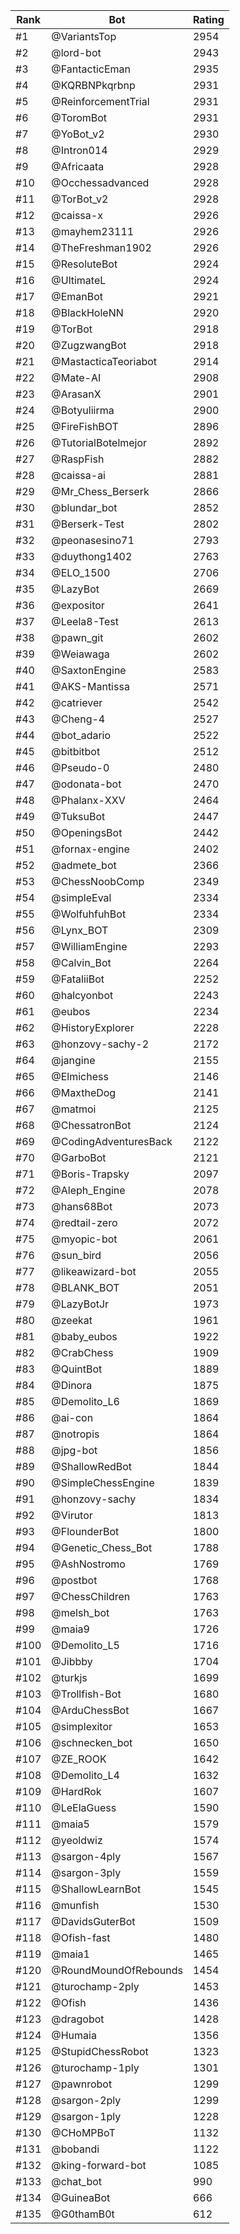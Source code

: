 Rank|Bot|Rating
---|---|---
#1|@VariantsTop|2954
#2|@lord-bot|2943
#3|@FantacticEman|2935
#4|@KQRBNPkqrbnp|2931
#5|@ReinforcementTrial|2931
#6|@ToromBot|2931
#7|@YoBot_v2|2930
#8|@Intron014|2929
#9|@Africaata|2928
#10|@Occhessadvanced|2928
#11|@TorBot_v2|2928
#12|@caissa-x|2926
#13|@mayhem23111|2926
#14|@TheFreshman1902|2926
#15|@ResoluteBot|2924
#16|@UltimateL|2924
#17|@EmanBot|2921
#18|@BlackHoleNN|2920
#19|@TorBot|2918
#20|@ZugzwangBot|2918
#21|@MastacticaTeoriabot|2914
#22|@Mate-AI|2908
#23|@ArasanX|2901
#24|@Botyuliirma|2900
#25|@FireFishBOT|2896
#26|@TutorialBotelmejor|2892
#27|@RaspFish|2882
#28|@caissa-ai|2881
#29|@Mr_Chess_Berserk|2866
#30|@blundar_bot|2852
#31|@Berserk-Test|2802
#32|@peonasesino71|2793
#33|@duythong1402|2763
#34|@ELO_1500|2706
#35|@LazyBot|2669
#36|@expositor|2641
#37|@Leela8-Test|2613
#38|@pawn_git|2602
#39|@Weiawaga|2602
#40|@SaxtonEngine|2583
#41|@AKS-Mantissa|2571
#42|@catriever|2542
#43|@Cheng-4|2527
#44|@bot_adario|2522
#45|@bitbitbot|2512
#46|@Pseudo-0|2480
#47|@odonata-bot|2470
#48|@Phalanx-XXV|2464
#49|@TuksuBot|2447
#50|@OpeningsBot|2442
#51|@fornax-engine|2402
#52|@admete_bot|2366
#53|@ChessNoobComp|2349
#54|@simpleEval|2334
#55|@WolfuhfuhBot|2334
#56|@Lynx_BOT|2309
#57|@WilliamEngine|2293
#58|@Calvin_Bot|2264
#59|@FataliiBot|2252
#60|@halcyonbot|2243
#61|@eubos|2234
#62|@HistoryExplorer|2228
#63|@honzovy-sachy-2|2172
#64|@jangine|2155
#65|@Elmichess|2146
#66|@MaxtheDog|2141
#67|@matmoi|2125
#68|@ChessatronBot|2124
#69|@CodingAdventuresBack|2122
#70|@GarboBot|2121
#71|@Boris-Trapsky|2097
#72|@Aleph_Engine|2078
#73|@hans68Bot|2073
#74|@redtail-zero|2072
#75|@myopic-bot|2061
#76|@sun_bird|2056
#77|@likeawizard-bot|2055
#78|@BLANK_BOT|2051
#79|@LazyBotJr|1973
#80|@zeekat|1961
#81|@baby_eubos|1922
#82|@CrabChess|1909
#83|@QuintBot|1889
#84|@Dinora|1875
#85|@Demolito_L6|1869
#86|@ai-con|1864
#87|@notropis|1864
#88|@jpg-bot|1856
#89|@ShallowRedBot|1844
#90|@SimpleChessEngine|1839
#91|@honzovy-sachy|1834
#92|@Virutor|1813
#93|@FlounderBot|1800
#94|@Genetic_Chess_Bot|1788
#95|@AshNostromo|1769
#96|@postbot|1768
#97|@ChessChildren|1763
#98|@melsh_bot|1763
#99|@maia9|1726
#100|@Demolito_L5|1716
#101|@Jibbby|1704
#102|@turkjs|1699
#103|@Trollfish-Bot|1680
#104|@ArduChessBot|1667
#105|@simplexitor|1653
#106|@schnecken_bot|1650
#107|@ZE_ROOK|1642
#108|@Demolito_L4|1632
#109|@HardRok|1607
#110|@LeElaGuess|1590
#111|@maia5|1579
#112|@yeoldwiz|1574
#113|@sargon-4ply|1567
#114|@sargon-3ply|1559
#115|@ShallowLearnBot|1545
#116|@munfish|1530
#117|@DavidsGuterBot|1509
#118|@Ofish-fast|1480
#119|@maia1|1465
#120|@RoundMoundOfRebounds|1454
#121|@turochamp-2ply|1453
#122|@Ofish|1436
#123|@dragobot|1428
#124|@Humaia|1356
#125|@StupidChessRobot|1323
#126|@turochamp-1ply|1301
#127|@pawnrobot|1299
#128|@sargon-2ply|1299
#129|@sargon-1ply|1228
#130|@CHoMPBoT|1132
#131|@bobandi|1122
#132|@king-forward-bot|1085
#133|@chat_bot|990
#134|@GuineaBot|666
#135|@G0thamB0t|612
